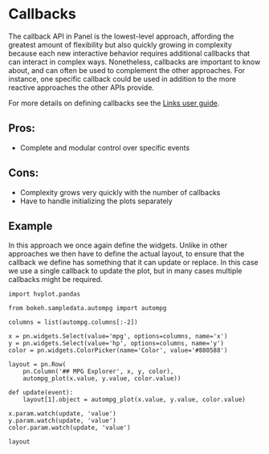 # Callbacks

The callback API in Panel is the lowest-level approach, affording the greatest amount of flexibility but also quickly growing in complexity because each new interactive behavior requires additional callbacks that can interact in complex ways. Nonetheless, callbacks are important to know about, and can often be used to complement the other approaches. For instance, one specific callback could be used in addition to the more reactive approaches the other APIs provide.

For more details on defining callbacks see the [Links user guide](./Links.md).

## Pros:

+ Complete and modular control over specific events

## Cons:

- Complexity grows very quickly with the number of callbacks
- Have to handle initializing the plots separately

## Example

In this approach we once again define the widgets. Unlike in other approaches we then have to define the actual layout, to ensure that the callback we define has something that it can update or replace. In this case we use a single callback to update the plot, but in many cases multiple callbacks might be required.

```{pyodide}
import hvplot.pandas

from bokeh.sampledata.autompg import autompg

columns = list(autompg.columns[:-2])

x = pn.widgets.Select(value='mpg', options=columns, name='x')
y = pn.widgets.Select(value='hp', options=columns, name='y')
color = pn.widgets.ColorPicker(name='Color', value='#880588')

layout = pn.Row(
    pn.Column('## MPG Explorer', x, y, color),
    autompg_plot(x.value, y.value, color.value))

def update(event):
    layout[1].object = autompg_plot(x.value, y.value, color.value)

x.param.watch(update, 'value')
y.param.watch(update, 'value')
color.param.watch(update, 'value')

layout
```